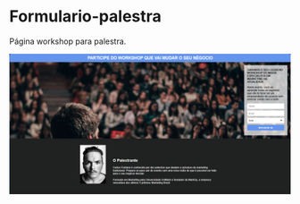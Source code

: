 # Formulario-palestra
 Página workshop para palestra.

 <img alt="ilustração-palestra" src="./imagens/Formulario-palesta-ilustração.png"></img>

